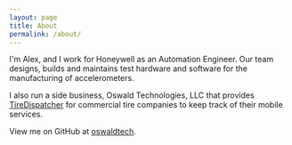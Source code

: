```yaml
---
layout: page
title: About
permalink: /about/
---
```


I'm Alex, and I work for Honeywell as an Automation Engineer. Our team designs, builds and maintains test hardware and software for the manufacturing of accelerometers.

I also run a side business, Oswald Technologies, LLC that provides [TireDispatcher](https://tiredispatcher.com) for commercial tire companies to keep track of their mobile services.

View me on GitHub at [oswaldtech](https://github.com/oswaldtech).